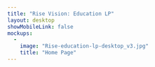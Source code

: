 ```yaml
---
title: "Rise Vision: Education LP"
layout: desktop
showMobileLink: false
mockups:
  -
    image: "Rise-education-lp-desktop_v3.jpg"
    title: "Home Page"
---
```

